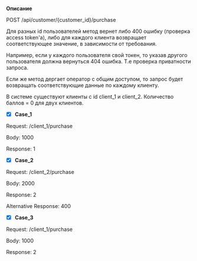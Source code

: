 **Описание**

POST /api/customer/{customer_id}/purchase

Для разных id пользователей метод вернет либо 400 ошибку (проверка access token'a), либо для каждого клиента возвращает соответствующее значение, в зависимости от требования.

Например, если у каждого пользователя свой токен, то указав другого пользователя должна вернуться 404 ошибка. Т.е проверка приватности запроса.

Если же метод дергает оператор с общим доступом, то запрос будет возвращать соответствующие данные по каждому клиенту.

В системе существуют клиенты с id client_1 и client_2. Количество баллов = 0 для двух клиентов.

* [x] **Case_1**
      
Request: /client_1/purchase

Body: 1000

Response: 1

* [x] **Case_2**

Request: /client_2/purchase

Body: 2000

Response: 2

Alternative Response: 400

* [x] **Case_3**
      
Request: /client_1/purchase

Body: 1000

Response: 2
